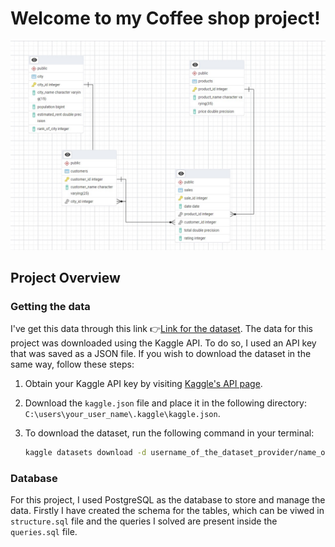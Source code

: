 # Welcome to my Coffee shop project!
![Walmart Logo](ERD_diagram.jpg)

## Project Overview

### Getting the data
I've get this data through this link 👉[Link for the dataset](https://www.kaggle.com/datasets/najir0123/monday-coffee-sql-data-analysis-project/?select=city.csv). The data for this project was downloaded using the Kaggle API. To do so, I used an API key that was saved as a JSON file. If you wish to download the dataset in the same way, follow these steps:
1. Obtain your Kaggle API key by visiting [Kaggle's API page](https://www.kaggle.com/docs/api).
2. Download the `kaggle.json` file and place it in the following directory: `C:\users\your_user_name\.kaggle\kaggle.json`.
3. To download the dataset, run the following command in your terminal:

   ```bash
   kaggle datasets download -d username_of_the_dataset_provider/name_of_the_dataset_on_kaggle

### Database
For this project, I used PostgreSQL as the database to store and manage the data. Firstly I have created the schema for the tables, which can be viwed in `structure.sql` file and the queries I solved are present inside the `queries.sql` file.
